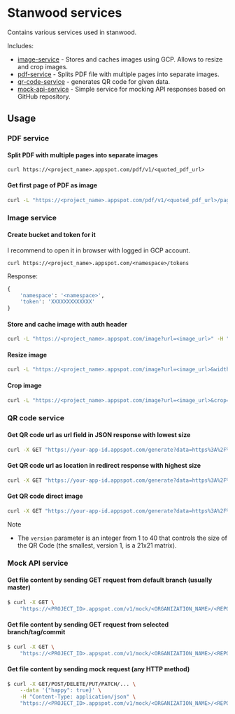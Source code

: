 # Stanwood services

Contains various services used in stanwood. 

Includes:
* [image-service](/image_service) - Stores and caches images using GCP. Allows to resize and crop images.
* [pdf-service](/pdf_service) - Splits PDF file with multiple pages into separate images.
* [qr-code-service](/qr_code_service) - generates QR code for given data.
* [mock-api-service](/mock_api_serivce) - Simple service for mocking API responses based on GitHub repository. 

## Usage

### PDF service


#### Split PDF with multiple pages into separate images

```
curl https://<project_name>.appspot.com/pdf/v1/<quoted_pdf_url>
```


#### Get first page of PDF as image

```bash
curl -L "https://<project_name>.appspot.com/pdf/v1/<quoted_pdf_url>/pages/1.<image_extension:png,jpg,...>"
```

### Image service

#### Create bucket and token for it

I recommend to open it in browser with logged in GCP account.
```
curl https://<project_name>.appspot.com/<namespace>/tokens 
```

Response:
```python
{
    'namespace': '<namespace>',
    'token': 'XXXXXXXXXXXXX'
}
```

#### Store and cache image with auth header

```bash
curl -L "https://<project_name>.appspot.com/image?url=<image_url>" -H "X-Auth-Token: <token>" > "<image_name>"
```


#### Resize image

```bash
curl -L "https://<project_name>.appspot.com/image?url=<image_url>&width=1024" -H "X-Auth-Token: <token>" > "<image_name>"
```

#### Crop image

```bash
curl -L "https://<project_name>.appspot.com/image?url=<image_url>&crop=200,200,400,400" -H "X-Auth-Token: <token>" > "<image_name>"
```

### QR code service

#### Get QR code url as url field in JSON response with lowest size
```bash
curl -X GET "https://your-app-id.appspot.com/generate?data=https%3A%2F%2Fstanwood.io&format=json&version=1
```

#### Get QR code url as location in redirect response with highest size
```bash
curl -X GET "https://your-app-id.appspot.com/generate?data=https%3A%2F%2Fstanwood.io&version=40
```

#### Get QR code direct image
```bash
curl -X GET "https://your-app-id.appspot.com/generate?data=https%3A%2F%2Fstanwood.io&format=image
```
Note

* The `version` parameter is an integer from 1 to 40 that controls the size of the QR Code (the smallest, version 1, is a 21x21 matrix). 


### Mock API service


#### Get file content by sending GET request from default branch (usually master)

```bash
$ curl -X GET \
    "https://<PROJECT_ID>.appspot.com/v1/mock/<ORGANIZATION_NAME>/<REPO_NAME>/contents/<PATH_TO_FILE>"
```

#### Get file content by sending GET request from selected branch/tag/commit
```bash
$ curl -X GET \
    "https://<PROJECT_ID>.appspot.com/v1/mock/<ORGANIZATION_NAME>/<REPO_NAME>/contents/<PATH_TO_FILE>?ref=<REF_NAME>"
```


#### Get file content by sending mock request (any HTTP method)

```bash
$ curl -X GET/POST/DELETE/PUT/PATCH/... \
    --data '{"happy": true}' \
    -H "Content-Type: application/json" \
    "https://<PROJECT_ID>.appspot.com/v1/mock/<ORGANIZATION_NAME>/<REPO_NAME>/contents/<PATH_TO_FILE>"
```
